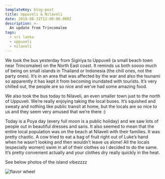 ```yaml
---
templateKey: blog-post
title: Uppuveli & Nilaveli
date: 2018-08-31T12:00:00.000Z
description: >-
  An update from Trincomalee
tags:
  - sri lanka
  - uppuveli
  - nilaveli
---
```


We took the bus yesterday from Sigiriya to Uppuveli (a small beach town near Trincomalee) on the North East coast. It reminds us both soooo much of being on small islands in Thailand or Indonesia (the chill ones, not the party ones). It’s in an area that was affected by the war and also the tsunami so apparently it has kept it from becoming inundated with tourists. It’s very chilled out, the people are so nice and we’ve had some amazing food.

We also took the bus today to Nilaveli, an even smaller town just to the north of Uppuveli. We’re really enjoying taking the local buses. It’s squished and sweaty and nothing like public transit at home, but the locals are so nice to us and they seem very amused that we’re there :)

Today is a Poya day (every full moon is a public holiday) and we saw lots of people out in beautiful dresses and saris. It also seemed to mean that the entire local population was on the beach at Nilaveli with their families. It was pretty chaotic. A cow tried to eat a bag of fruit right out of Luke’s hand when he wasn’t looking and then wouldn’t leave us alone! All the locals (especially women) swim in all of their clothes so I decided to do the same. It’s pretty convenient actually and your clothes dry really quickly in the heat.

See below photos of the island vibezzzz

![flavor wheel](/img/flavor_wheel.jpg)
